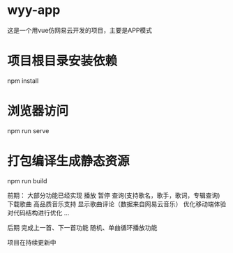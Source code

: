 # wyy-app
这是一个用vue仿网易云开发的项目，主要是APP模式


# 项目根目录安装依赖
npm install

# 浏览器访问
npm run serve

# 打包编译生成静态资源
npm run build

前期：
大部分功能已经实现
播放
暂停
查询(支持歌名，歌手，歌词，专辑查询)
下载歌曲
高品质音乐支持
显示歌曲评论（数据来自网易云音乐）
优化移动端体验
对代码结构进行优化
...

后期
完成上一首、下一首功能
随机、单曲循环播放功能


项目在持续更新中
